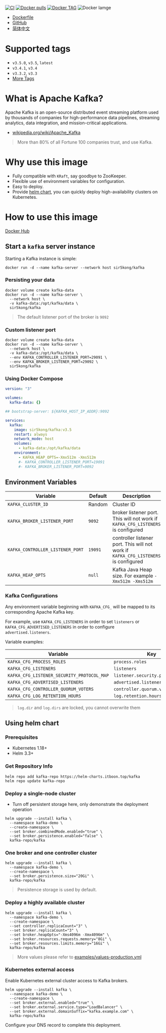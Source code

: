 [![CI](https://github.com/sir5kong/kafka-docker/actions/workflows/docker-publish.yml/badge.svg)](https://github.com/sir5kong/kafka-docker/actions/workflows/docker-publish.yml)
[![Docker pulls](https://img.shields.io/docker/pulls/sir5kong/kafka)](https://hub.docker.com/r/sir5kong/kafka)
[![Docker TAG](https://img.shields.io/badge/dynamic/yaml?label=version&url=https%3A%2F%2Fsir5kong.github.io%2Fkafka-docker%2Findex.yaml&query=%24.entries.kafka[0].appVersion)](https://hub.docker.com/r/sir5kong/kafka/tags)
![Docker Iamge](https://img.shields.io/docker/image-size/sir5kong/kafka)

- [Dockerfile](https://github.com/sir5kong/kafka-docker/blob/main/Dockerfile)
- [GitHub](https://github.com/sir5kong/kafka-docker)
- [简体中文](https://github.com/sir5kong/kafka-docker/blob/main/README-zh.md)

# Supported tags

-	`v3.5.0`, `v3.5`, `latest`
-	`v3.4.1`, `v3.4`
-	`v3.3.2`, `v3.3`
- [More Tags](https://hub.docker.com/r/sir5kong/kafka/tags)

# What is Apache Kafka?

Apache Kafka is an open-source distributed event streaming platform used by thousands of companies for high-performance data pipelines, streaming analytics, data integration, and mission-critical applications.

- [wikipedia.org/wiki/Apache_Kafka](https://en.wikipedia.org/wiki/Apache_Kafka)

> More than 80% of all Fortune 100 companies trust, and use Kafka. 

# Why use this image

- Fully compatible with `KRaft`, say goodbye to ZooKeeper.
- Flexible use of environment variables for configuration.
- Easy to deploy.
- Provide [helm chart](https://github.com/sir5kong/kafka-docker/tree/main/charts/kafka), you can quickly deploy high-availability clusters on Kubernetes.

# How to use this image

[Docker Hub](https://hub.docker.com/r/sir5kong/kafka)

## Start a `kafka` server instance

Starting a Kafka instance is simple:

``` shell
docker run -d --name kafka-server --network host sir5kong/kafka
```

### Persisting your data

``` shell
docker volume create kafka-data
docker run -d --name kafka-server \
  --network host \
  -v kafka-data:/opt/kafka/data \
  sir5kong/kafka
```

> The default listener port of the broker is `9092`

### Custom listener port

``` shell
docker volume create kafka-data
docker run -d --name kafka-server \
  --network host \
  -v kafka-data:/opt/kafka/data \
  --env KAFKA_CONTROLLER_LISTENER_PORT=29091 \
  --env KAFKA_BROKER_LISTENER_PORT=29092 \
  sir5kong/kafka
```

### Using Docker Compose

``` yaml
version: "3"

volumes:
  kafka-data: {}

## bootstrap-server: ${KAFKA_HOST_IP_ADDR}:9092

services:
  kafka:
    image: sir5kong/kafka:v3.5
    restart: always
    network_mode: host
    volumes:
      - kafka-data:/opt/kafka/data
    environment:
      - KAFKA_HEAP_OPTS=-Xmx512m -Xms512m
      #- KAFKA_CONTROLLER_LISTENER_PORT=19091
      #- KAFKA_BROKER_LISTENER_PORT=9092

```

## Environment Variables

| Variable | Default | Description |
|-----------|-------|------|
| `KAFKA_CLUSTER_ID`           | Random | Cluster ID |
| `KAFKA_BROKER_LISTENER_PORT` | `9092` | broker listener port. This will not work if `KAFKA_CFG_LISTENERS` is configured |
| `KAFKA_CONTROLLER_LISTENER_PORT` | `19091` | controller listener port. This will not work if `KAFKA_CFG_LISTENERS` is configured |
| `KAFKA_HEAP_OPTS` | `null` | Kafka Java Heap size. For example `-Xmx512m -Xms512m`|

### Kafka Configurations

Any environment variable beginning with `KAFKA_CFG_` will be mapped to its corresponding Apache Kafka key. 

For example, use `KAFKA_CFG_LISTENERS` in order to set `listeners` or `KAFKA_CFG_ADVERTISED_LISTENERS` in order to configure `advertised.listeners`.

Variable examples:

| Variable | Key |
|---------|--------|
| `KAFKA_CFG_PROCESS_ROLES`     | `process.roles` |
| `KAFKA_CFG_LISTENERS`         | `listeners` |
| `KAFKA_CFG_LISTENER_SECURITY_PROTOCOL_MAP`     | `listener.security.protocol.map` |
| `KAFKA_CFG_ADVERTISED_LISTENERS`               | `advertised.listeners` |
| `KAFKA_CFG_CONTROLLER_QUORUM_VOTERS`           | `controller.quorum.voters` |
| `KAFKA_CFG_LOG_RETENTION_HOURS`                | `log.retention.hours` |

> `log.dir` and `log.dirs` are locked, you cannot overwrite them

## Using helm chart

### Prerequisites

- Kubernetes 1.18+
- Helm 3.3+

### Get Repository Info

``` shell
helm repo add kafka-repo https://helm-charts.itboon.top/kafka
helm repo update kafka-repo
```

### Deploy a single-node cluster

- Turn off persistent storage here, only demonstrate the deployment operation

``` shell
helm upgrade --install kafka \
  --namespace kafka-demo \
  --create-namespace \
  --set broker.combinedMode.enabled="true" \
  --set broker.persistence.enabled="false" \
  kafka-repo/kafka
```

### One broker and one controller cluster

``` shell
helm upgrade --install kafka \
  --namespace kafka-demo \
  --create-namespace \
  --set broker.persistence.size="20Gi" \
  kafka-repo/kafka
```

> Persistence storage is used by default.

### Deploy a highly available cluster

``` shell
helm upgrade --install kafka \
  --namespace kafka-demo \
  --create-namespace \
  --set controller.replicaCount="3" \
  --set broker.replicaCount="3" \
  --set broker.heapOpts="-Xms4096m -Xmx4096m" \
  --set broker.resources.requests.memory="8Gi" \
  --set broker.resources.limits.memory="16Gi" \
  kafka-repo/kafka
```

> More values please refer to [examples/values-production.yml](https://github.com/sir5kong/kafka-docker/raw/main/examples/values-production.yml)

### Kubernetes external access

Enable Kubernetes external cluster access to Kafka brokers.

``` shell
helm upgrade --install kafka \
  --namespace kafka-demo \
  --create-namespace \
  --set broker.external.enabled="true" \
  --set broker.external.service.type="LoadBalancer" \
  --set broker.external.domainSuffix="kafka.example.com" \
  kafka-repo/kafka
```

Configure your DNS record to complete this deployment.
